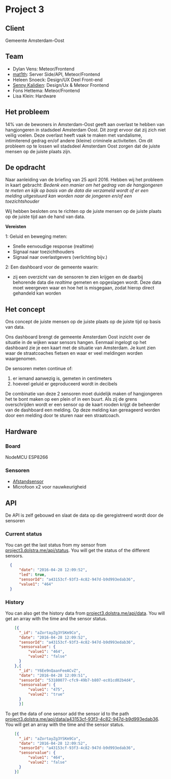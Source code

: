 # Project 3

## Client
Gemeente Amsterdam-Oost

## Team
- Dylan Vens: Meteor/Frontend
- [mat1th](https://github.com/mat1th/): Server Side/API, Meteor/Frontend
- Heleen Snoeck: Design/UX Deel Front-end
- [Senny Kalidien](http://directzichtbaar.nl): Design/Ux & Meteor Frontend
- Fons Hettema: Meteor/Frontend
- Lisa Klein: Hardware

## Het probleem
14% van de bewoners in Amsterdam-Oost geeft aan overlast te hebben van hangjongeren in stadsdeel Amsterdam Oost. Dit zorgt ervoor dat zij zich niet veilig voelen. Deze overlast heeft vaak te maken met vandalisme, intimiterend gedrag en/of andere (kleine) criminele activiteiten. Om dit probleem op te lossen wil stadsdeel Amsterdam Oost zorgen dat de juiste mensen op de juiste plaats zijn. 


## De opdracht
Naar aanleiding van de briefing van 25 april 2016. Hebben wij het probleem in kaart gebracht:
*Bedenk een manier om het gedrag van de hangjongeren te meten en kijk op basis van de data die verzameld wordt of er een melding uitgestuurd kan worden naar de jongeren en/of een toezichtshouder*

Wij hebben besloten ons te richten op de juiste mensen op de juiste plaats op de juiste tijd aan de hand van data. 

**Vereisten**

1: Geluid en beweging meten:
- Snelle eenvoudige response (realtime)
- Signaal naar toezichthouders
- Signaal naar overlastgevers (verlichting bijv.)

2: Een dashboard voor de gemeente waarin:
- zij een overzicht van de sensoren te zien krijgen en de daarbij behorende data die *realtime* gemeten en opgeslagen wordt. Deze data moet weergeven waar en hoe het is misgegaan, zodat hierop direct gehandeld kan worden


## Het concept
Ons concept de juiste mensen op de juiste plaats op de juiste tijd op basis van data.

Ons dashboard brengt de gemeente Amsterdam Oost inzicht over de situatie in de wijken waar sensors hangen. 
Eenmaal ingelogt op het dashboard zie je een kaart met de situatie van Amsterdam.
Je kunt zien waar de straatcoaches fietsen en waar er veel meldingen worden waargenomen. 

De sensoren meten continue of:
1. er iemand aanwezig is, gemeten in centimeters
2. hoeveel geluid er geproduceerd wordt in decibels

De combinatie van deze 2 sensoren moet duidelijk maken of hangjongeren het te bont maken op een plein of in een buurt. Als zij de grens overschrijden wordt er een sensor op de kaart rooden krijgt de beheerder van de dashboard een melding. Op deze melding kan gereageerd worden door een melding door te sturen naar een straatcoach.


## Hardware

### Board
NodeMCU ESP8266

### Sensoren
- [Afstandsensor](http://www.hackerstore.nl/Artikel/95)
- Microfoon x2 voor nauwkeurigheid

## API
De API is zelf gebouwd en slaat de data op die geregistreerd wordt door de sensoren

### Current status
You can get the last status from my sensor from [project3.dolstra.me/api/status](http://project3.dolstra.me/api/status/). You will get the status of the different sensors.

```json
  {
      "date": "2016-04-28 12:09:52",
      "led": true,
      "sensorId": "a43153cf-93f3-4c82-947d-b9d993edab36",
      "value1": "464"
  }
```

### History

You can also get the history data from [project3.dolstra.me/api/data](http://project3.dolstra.me/api/data). You will get an array with the time and the sensor status.

```json
    [{
      "_id": "aZortayZg3YSKm9Co",
      "date": "2016-04-28 12:09:52",
      "sensorId": "a43153cf-93f3-4c82-947d-b9d993edab36",
      "sensorvalue": {
          "value1": "464",
          "value2": "false"
      }       
    },{
      "_id": "Y6Ee9nQaanFeeACvZ",
      "date": "2016-04-28 12:09:51",
      "sensorId": "53180077-cfc9-49b7-b807-ec01cd02b4d4",
      "sensorvalue": {
          "value1": "475",
          "value2": "true"
      }
      }]
```

To get the data of one sensor add the sensor id to the path [project3.dolstra.me/api/data/a43153cf-93f3-4c82-947d-b9d993edab36](http://project3.dolstra.me/api/data/a43153cf-93f3-4c82-947d-b9d993edab36). You will get an array with the time and the sensor status.

```json
    [{
      "_id": "aZortayZg3YSKm9Co",
      "date": "2016-04-28 12:09:52",
      "sensorId": "a43153cf-93f3-4c82-947d-b9d993edab36",
      "sensorvalue": {
          "value1": "464",
          "value2": "false"
      }       
    }]
```
